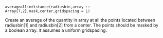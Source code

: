 ```
averageallindistance(radiusbin,array :: Array{T,2},mask,center,gridspacing = 1)
```

Create an average of the quantity in array at all the points located between radiusbin[1] and radiusbin[2] from a center. The points should be masked by a boolean array. It assumes a uniform gridspacing.
